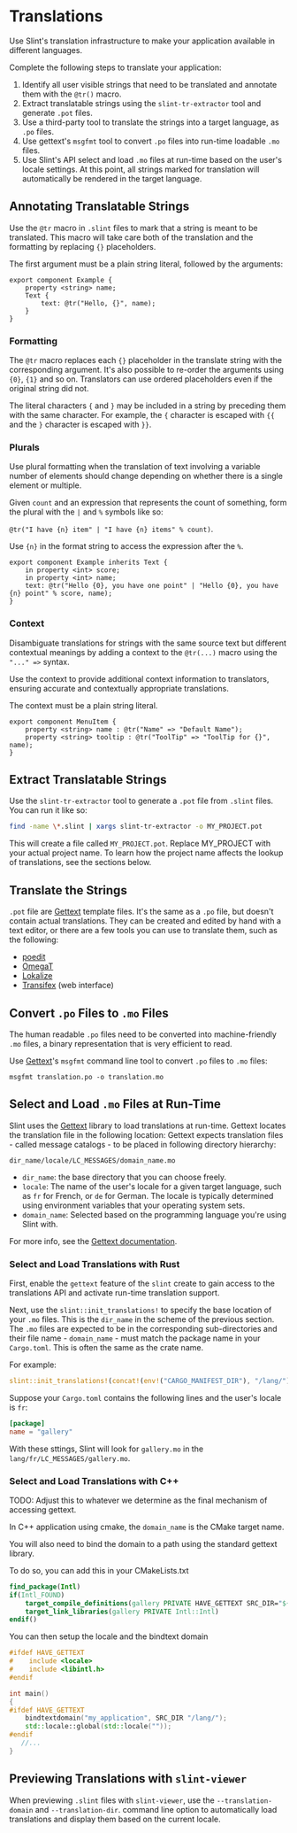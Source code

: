 # Translations

Use Slint's translation infrastructure to make your application available in different languages.

Complete the following steps to translate your application:

1. Identify all user visible strings that need to be translated and annotate them with the `@tr()` macro.
2. Extract translatable strings using the `slint-tr-extractor` tool and generate `.pot` files.
3. Use a third-party tool to translate the strings into a target language, as `.po` files.
4. Use gettext's `msgfmt` tool to convert `.po` files into run-time loadable `.mo` files.
5. Use Slint's API select and load `.mo` files at run-time based on the user's locale settings.
   At this point, all strings marked for translation will automatically be rendered in the target language.

## Annotating Translatable Strings

Use the `@tr` macro in `.slint` files to mark that a string is meant to be translated. This macro
will take care both of the translation and the formatting by replacing `{}` placeholders.

The first argument must be a plain string literal, followed by the arguments:

```slint,no-preview
export component Example {
    property <string> name;
    Text {
        text: @tr("Hello, {}", name);
    }
}
```

### Formatting

The `@tr` macro replaces each `{}` placeholder in the translate string with the corresponding argument.
It's also possible to re-order the arguments using `{0}`, `{1}` and so on. Translators can use ordered
placeholders even if the original string did not.

The literal characters `{` and `}` may be included in a string by preceding them with the same character.
For example, the `{` character is escaped with `{{` and the `}` character is escaped with `}}`.

### Plurals

Use plural formatting when the translation of text involving a variable number of elements should change
depending on whether there is a single element or multiple.

Given `count` and an expression that represents the count of something, form the plural with the `|` and `%` symbols like so:

`@tr("I have {n} item" | "I have {n} items" % count)`.

Use `{n}` in the format string to access the expression after the `%`.

```slint,no-preview
export component Example inherits Text {
    in property <int> score;
    in property <int> name;
    text: @tr("Hello {0}, you have one point" | "Hello {0}, you have {n} point" % score, name);
}
```

### Context

Disambiguate translations for strings with the same source text but different contextual meanings by adding a context
to the `@tr(...)` macro using the `"..." =>` syntax.

Use the context to provide additional context information to translators, ensuring accurate and contextually appropriate translations.

The context must be a plain string literal.

```slint,no-preview
export component MenuItem {
    property <string> name : @tr("Name" => "Default Name");
    property <string> tooltip : @tr("ToolTip" => "ToolTip for {}", name);
}
```

## Extract Translatable Strings

Use the `slint-tr-extractor` tool to generate a `.pot` file from `.slint` files.
You can run it like so:

```sh
find -name \*.slint | xargs slint-tr-extractor -o MY_PROJECT.pot
```

This will create a file called `MY_PROJECT.pot`. Replace MY_PROJECT with your actual project name.
To learn how the project name affects the lookup of translations, see the sections below.

## Translate the Strings

`.pot` file are [Gettext](https://www.gnu.org/software/gettext/) template files. It's the same as a `.po` file, but doesn't contain actual
translations. They can be created and edited by hand with a text editor, or there are a few tools you can use to translate them, such as the
following:
 - [poedit](https://poedit.net/)
 - [OmegaT](https://omegat.org/)
 - [Lokalize](https://userbase.kde.org/Lokalize)
 - [Transifex](https://www.transifex.com/) (web interface)

## Convert `.po` Files to `.mo` Files

The human readable `.po` files need to be converted into machine-friendly `.mo` files, a binary representation
that is very efficient to read.

Use [Gettext](https://www.gnu.org/software/gettext/)'s `msgfmt` command line tool to convert `.po` files to `.mo`
files:

```
msgfmt translation.po -o translation.mo
```

## Select and Load `.mo` Files at Run-Time

Slint uses the [Gettext](https://www.gnu.org/software/gettext/) library to load translations at run-time.
Gettext locates the translation file in the following location:
Gettext expects translation files - called message catalogs - to be placed in following directory hierarchy:

```
dir_name/locale/LC_MESSAGES/domain_name.mo
```

* `dir_name`: the base directory that you can choose freely.
* `locale`: The name of the user's locale for a given target language, such as `fr` for French, or `de` for German.
  The locale is typically determined using environment variables that your operating system sets.
* `domain_name`: Selected based on the programming language you're using Slint with.

For more info, see the [Gettext documentation](https://www.gnu.org/software/gettext/manual/gettext.html#Locating-Catalogs).

### Select and Load Translations with Rust

First, enable the `gettext` feature of the `slint` create to gain access to the translations API
and activate run-time translation support.

Next, use the `slint::init_translations!` to specify the base location of your `.mo` files. This is
the `dir_name` in the scheme of the previous section. The `.mo` files are expected to be in the
corresponding sub-directories and their file name - `domain_name` - must match the package name
in your `Cargo.toml`. This is often the same as the crate name.


For example:

```rust
slint::init_translations!(concat!(env!("CARGO_MANIFEST_DIR"), "/lang/"));
```

Suppose your `Cargo.toml` contains the following lines and the user's locale is `fr`:

```toml
[package]
name = "gallery"
```

With these sttings, Slint will look for `gallery.mo` in the `lang/fr/LC_MESSAGES/gallery.mo`.

### Select and Load Translations with C++

TODO: Adjust this to whatever we determine as the final mechanism of accessing gettext.

In C++ application using cmake, the `domain_name` is the CMake target name.

You will also need to bind the domain to a path using the standard gettext library.

To do so, you can add this in your CMakeLists.txt

```cmake
find_package(Intl)
if(Intl_FOUND)
    target_compile_definitions(gallery PRIVATE HAVE_GETTEXT SRC_DIR="${CMAKE_CURRENT_SOURCE_DIR}")
    target_link_libraries(gallery PRIVATE Intl::Intl)
endif()
```

You can then setup the locale and the bindtext domain

```c++
#ifdef HAVE_GETTEXT
#    include <locale>
#    include <libintl.h>
#endif

int main()
{
#ifdef HAVE_GETTEXT
    bindtextdomain("my_application", SRC_DIR "/lang/");
    std::locale::global(std::locale(""));
#endif
   //...
}
```

## Previewing Translations with `slint-viewer`

When previewing `.slint` files with `slint-viewer`, use the `--translation-domain` and `--translation-dir`.
command line option to automatically load translations and display them based on the current locale.
